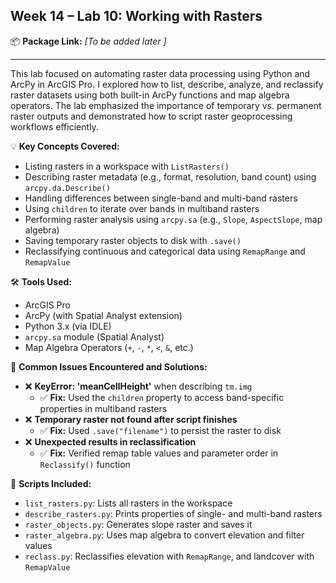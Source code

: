 ## **Week 14 – Lab 10: Working with Rasters**

📦 **Package Link:** *[To be added later ]*

---

This lab focused on automating raster data processing using Python and ArcPy in ArcGIS Pro. I explored how to list, describe, analyze, and reclassify raster datasets using both built-in ArcPy functions and map algebra operators. The lab emphasized the importance of temporary vs. permanent raster outputs and demonstrated how to script raster geoprocessing workflows efficiently.

💡 **Key Concepts Covered:**
- Listing rasters in a workspace with `ListRasters()`
- Describing raster metadata (e.g., format, resolution, band count) using `arcpy.da.Describe()`
- Handling differences between single-band and multi-band rasters
- Using `children` to iterate over bands in multiband rasters
- Performing raster analysis using `arcpy.sa` (e.g., `Slope`, `AspectSlope`, map algebra)
- Saving temporary raster objects to disk with `.save()`
- Reclassifying continuous and categorical data using `RemapRange` and `RemapValue`

🛠️ **Tools Used:**
- ArcGIS Pro
- ArcPy (with Spatial Analyst extension)
- Python 3.x (via IDLE)
- `arcpy.sa` module (Spatial Analyst)
- Map Algebra Operators (`+`, `-`, `*`, `<`, `&`, etc.)

📝 **Common Issues Encountered and Solutions:**
- ❌ **KeyError: 'meanCellHeight'** when describing `tm.img`
  - ✅ **Fix:** Used the `children` property to access band-specific properties in multiband rasters
- ❌ **Temporary raster not found after script finishes**
  - ✅ **Fix:** Used `.save("filename")` to persist the raster to disk
- ❌ **Unexpected results in reclassification**
  - ✅ **Fix:** Verified remap table values and parameter order in `Reclassify()` function

📄 **Scripts Included:**
- `list_rasters.py`: Lists all rasters in the workspace
- `describe_rasters.py`: Prints properties of single- and multi-band rasters
- `raster_objects.py`: Generates slope raster and saves it
- `raster_algebra.py`: Uses map algebra to convert elevation and filter values
- `reclass.py`: Reclassifies elevation with `RemapRange`, and landcover with `RemapValue`
